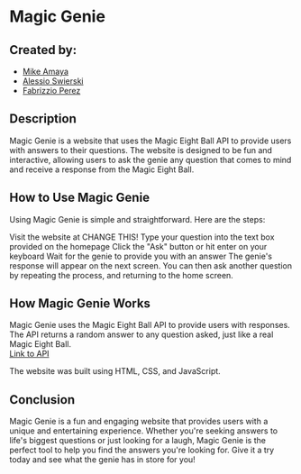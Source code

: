 # Magic Genie

## Created by:
 * [Mike Amaya](https://github.com/Michael-Amaya)
 * [Alessio Swierski](https://github.com/alessiodski)
 * [Fabrizzio Perez](https://github.com/fabrizzio-perez)

## Description

Magic Genie is a website that uses the Magic Eight Ball API to provide users with answers to their questions. The website is designed to be fun and interactive, allowing users to ask the genie any question that comes to mind and receive a response from the Magic Eight Ball.

## How to Use Magic Genie
Using Magic Genie is simple and straightforward. Here are the steps:

Visit the website at CHANGE THIS!
Type your question into the text box provided on the homepage
Click the "Ask" button or hit enter on your keyboard
Wait for the genie to provide you with an answer
The genie's response will appear on the next screen. You can then ask another question by repeating the process, and returning to the home screen.

## How Magic Genie Works
Magic Genie uses the Magic Eight Ball API to provide users with responses. The API returns a random answer to any question asked, just like a real Magic Eight Ball. <br>
[Link to API](https://www.eightballapi.com/#demo)

The website was built using HTML, CSS, and JavaScript.

## Conclusion
Magic Genie is a fun and engaging website that provides users with a unique and entertaining experience. Whether you're seeking answers to life's biggest questions or just looking for a laugh, Magic Genie is the perfect tool to help you find the answers you're looking for. Give it a try today and see what the genie has in store for you!
